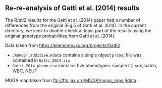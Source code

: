 ## Re-re-analysis of Gatti et al. (2014) results

The R/qtl2 results for the Gatti et al. (2014) paper had a number of
differences from the original (Fig 5 of Gatti et al. 2014). In the
current directory, we seek to double-check at least part of the
results using the original genotype probabilities from Gatti et al.
(2014).

Data taken from <https://phenome.jax.org/projects/Gatti2>

 - `JAXWEST.additive.Rdata` contains a single object `probs`; file was
   contained in `Gatti_2014.zip`
 - `Gatti_2014_pheno.csv` contains five phenotypes: sample ID, sex,
   batch, WBC, NEUT

MUGA map taken from <ftp://ftp.jax.org/MUGA/muga_snps.Rdata>
